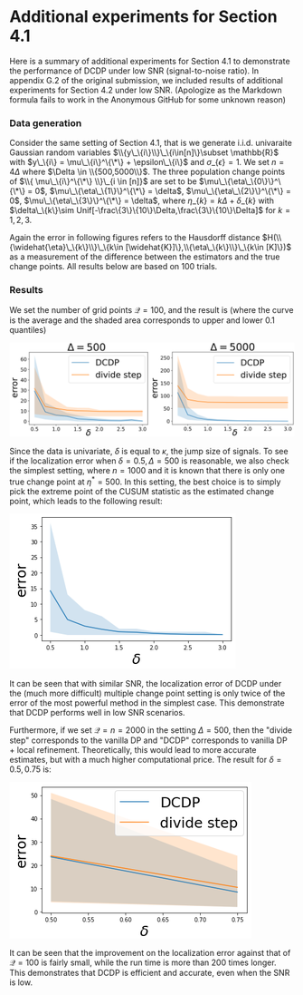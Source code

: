 # Additional experiments for Section 4.1
Here is a summary of additional experiments for Section 4.1 to demonstrate the performance of DCDP under low SNR (signal-to-noise ratio). In appendix G.2 of the original submission, we included results of additional experiments for Section 4.2 under low SNR. (Apologize as the Markdown formula fails to work in the Anonymous GitHub for some unknown reason)

### Data generation

Consider the same setting of Section 4.1, that is we generate  i.i.d. univaraite Gaussian random variables $\\{y\_\{i\}\\}\_\{i\in[n]\}\subset  \mathbb{R}$  with $y\_\{i\} = \mu\_\{i\}^\{\*\} + \epsilon\_\{i\}$ and $\sigma\_\{\epsilon\}   =1$. We set $n=4\Delta$ where $\Delta \in \\{500,5000\\}$. The three population change points of $\\{ \mu\_\{i\}^\{\*\} \\}\_{i \in [n]}$ are set to be $\mu\_\{\eta\_\{0\}\}^\{\*\} = 0$, $\mu\_\{\eta\_\{1\}\}^\{\*\} = \delta$, $\mu\_\{\eta\_\{2\}\}^\{\*\} = 0$, $\mu\_\{\eta\_\{3\}\}^\{\*\} = \delta$, where $\eta\_\{k\} = k\Delta + \delta\_\{k\}$ with $\delta\_\{k\}\sim Unif[-\frac\{3\}\{10\}\Delta,\frac\{3\}\{10\}\Delta]$ for $k = 1,2,3$. 

Again the error in following figures refers to the Hausdorff distance $H(\\{\widehat{\eta}\_\{k\}\\}\_\{k\in [\widehat{K}]\},\\{\eta\_\{k\}\\}\_\{k\in [K]\})$ as a measurement of the difference between the estimators and the true change points. All results below are based on 100 trials.

### Results

We set the number of grid points $\mathcal{Q}=100$, and the result is (where the curve is the average and the shaded area corresponds to upper and lower 0.1 quantiles)

![DCDP_Q100_error_vs_delta](https://github.com/MountLee/DCDP/blob/main/figures/files/DCDP_Q100_error_vs_delta.png)

Since the data is univariate, $\delta$ is equal to $\kappa$, the jump size of signals. To see if the localization error when $\delta=0.5, \Delta=500$ is reasonable, we also check the simplest setting, where $n=1000$ and it is known that there is only one true change point at $\eta^* = 500$. In this setting, the best choice is to simply pick the extreme point of the CUSUM statistic as the estimated change point, which leads to the following result:

![single_cp](https://github.com/MountLee/DCDP/blob/main/figures/files/single-cp.png)

It can be seen that with similar SNR, the localization error of DCDP under the (much more difficult) multiple change point setting is only twice of the error of the most powerful method in the simplest case. This demonstrate that DCDP performs well in low SNR scenarios. 

Furthermore, if we set $\mathcal{Q}=n=2000$ in the setting $\Delta = 500$, then the "divide step" corresponds to the vanilla DP and "DCDP" corresponds to vanilla DP + local refinement. Theoretically, this would lead to more accurate estimates, but with a much higher computational price. The result for $\delta = 0.5, 0.75$ is:

![DP](https://github.com/MountLee/DCDP/blob/main/figures/files/DP.png)

It can be seen that the improvement on the localization error against that of $\mathcal{Q} =100$ is fairly small, while the run time is more than 200 times longer. This demonstrates that DCDP is efficient and accurate, even when the SNR is low.
